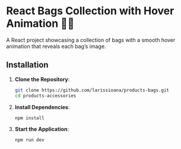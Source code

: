 # React Bags Collection with Hover Animation 🎒✨
A React project showcasing a collection of bags with a smooth hover animation that reveals each bag’s image. 

## Installation

1. **Clone the Repository**:
   ```bash
   git clone https://github.com/larissioana/products-bags.git
   cd products-accessories
   ```

2. **Install Dependencies**:
   ```bash
   npm install
   ```

3. **Start the Application**:
   ```bash
   npm run dev
   ```
